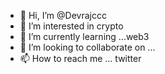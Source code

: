 - 👋 Hi, I’m @Devrajccc
- 👀 I’m interested in crypto
- 🌱 I’m currently learning ...web3
- 💞️ I’m looking to collaborate on ...
- 📫 How to reach me ... twitter

<!---
Devrajccc/Devrajccc is a ✨ special ✨ repository because its `README.md` (this file) appears on your GitHub profile.
You can click the Preview link to take a look at your changes.
--->
